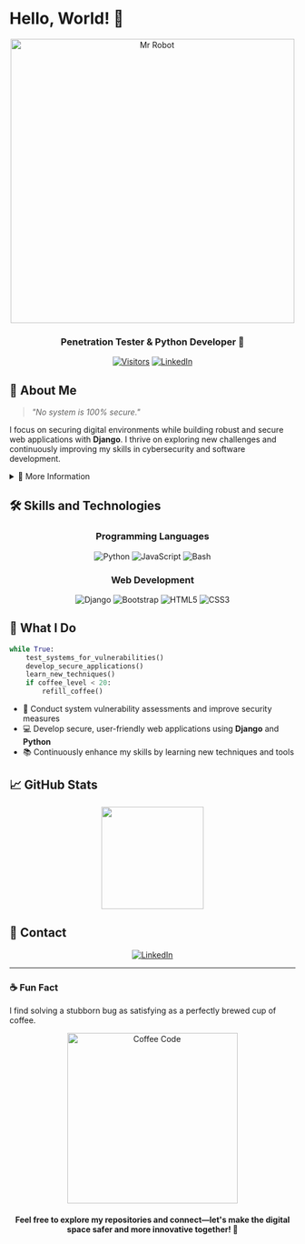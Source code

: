 # Hello, World! 👋

<div align="center">
  <img src="https://media.giphy.com/media/WiM5K1e9MtEic/giphy.gif" alt="Mr Robot" width="500"/>
  
  <h3>Penetration Tester & Python Developer 🐍</h3>

  [![Visitors](https://visitor-badge.glitch.me/badge?page_id=burakozcn01.burakozcn01)](https://github.com/burakozcn01)
  [![LinkedIn](https://img.shields.io/badge/LinkedIn-Connect-blue?style=flat-square&logo=linkedin)](https://linkedin.com/in/burakozcan01)
</div>

## 💼 About Me

> *"No system is 100% secure."*

I focus on securing digital environments while building robust and secure web applications with **Django**. I thrive on exploring new challenges and continuously improving my skills in cybersecurity and software development.

<details>
<summary>📝 More Information</summary>
<br>

I enjoy tackling challenges and turning complex problems into elegant solutions. My projects reflect my passion for:

- **Cybersecurity**: Ensuring systems are safe and secure
- **Web Development**: Crafting functional and scalable applications
- **Continuous Learning**: Staying updated in the ever-evolving tech world

On my profile, you'll find:
- Projects focused on cybersecurity and development
- Contributions to open-source initiatives
- My journey as a curious developer striving for excellence
</details>

## 🛠️ Skills and Technologies

<div align="center">

### Programming Languages
![Python](https://img.shields.io/badge/-Python-3776AB?style=for-the-badge&logo=python&logoColor=white)
![JavaScript](https://img.shields.io/badge/-JavaScript-F7DF1E?style=for-the-badge&logo=javascript&logoColor=black)
![Bash](https://img.shields.io/badge/-Bash-4EAA25?style=for-the-badge&logo=gnu-bash&logoColor=white)

### Web Development
![Django](https://img.shields.io/badge/-Django-092E20?style=for-the-badge&logo=django&logoColor=white)
![Bootstrap](https://img.shields.io/badge/-Bootstrap-563D7C?style=for-the-badge&logo=bootstrap&logoColor=white)
![HTML5](https://img.shields.io/badge/-HTML5-E34F26?style=for-the-badge&logo=html5&logoColor=white)
![CSS3](https://img.shields.io/badge/-CSS3-1572B6?style=for-the-badge&logo=css3&logoColor=white)

</div>

## 🚀 What I Do

```python
while True:
    test_systems_for_vulnerabilities()
    develop_secure_applications()
    learn_new_techniques()
    if coffee_level < 20:
        refill_coffee()
```

- 🔐 Conduct system vulnerability assessments and improve security measures
- 💻 Develop secure, user-friendly web applications using **Django** and **Python**
- 📚 Continuously enhance my skills by learning new techniques and tools

## 📈 GitHub Stats

<div align="center">
  <img height="180em" src="https://github-readme-stats.vercel.app/api/top-langs/?username=burakozcn01&layout=compact&langs_count=7&theme=radical"/>
</div>

## 💬 Contact

<div align="center">
  
[![LinkedIn](https://img.shields.io/badge/LinkedIn-0077B5?style=for-the-badge&logo=linkedin&logoColor=white)](https://linkedin.com/in/burakozcan01)

</div>

---

### ☕ Fun Fact

I find solving a stubborn bug as satisfying as a perfectly brewed cup of coffee.

<div align="center">
  <img src="https://media.giphy.com/media/ZVik7pBtu9dNS/giphy.gif" alt="Coffee Code" width="300"/>
  
  <h4>Feel free to explore my repositories and connect—let's make the digital space safer and more innovative together! 🚀</h4>
</div>
